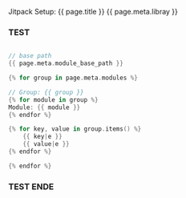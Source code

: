 Jitpack Setup:
{{ page.title }}
{{ page.meta.libray }}

### TEST
```kotlin

// base path
{{ page.meta.module_base_path }}

{% for group in page.meta.modules %}

// Group: {{ group }}
{% for module in group %}
Module: {{ module }}
{% endfor %}

{% for key, value in group.items() %}
    {{ key|e }}
    {{ value|e }}
{% endfor %}

{% endfor %}

```

### TEST ENDE
